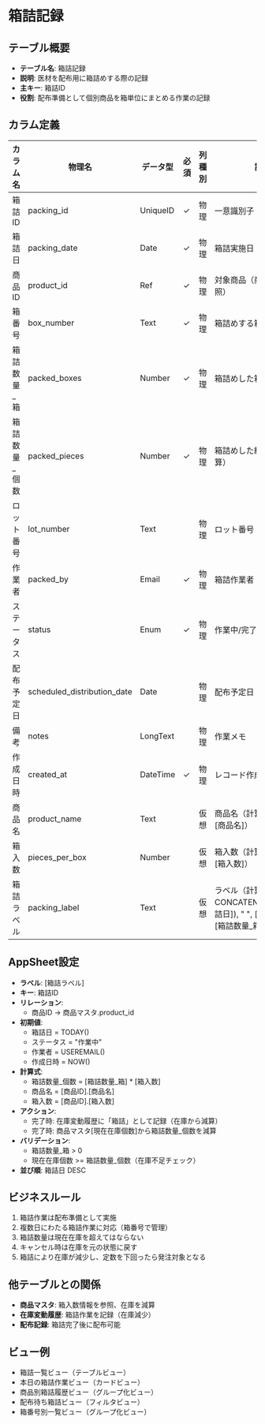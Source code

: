 # 箱詰記録

## テーブル概要
- **テーブル名**: 箱詰記録
- **説明**: 医材を配布用に箱詰めする際の記録
- **主キー**: 箱詰ID
- **役割**: 配布準備として個別商品を箱単位にまとめる作業の記録

## カラム定義

| カラム名 | 物理名 | データ型 | 必須 | 列種別 | 説明 |
|---------|--------|----------|------|--------|------|
| 箱詰ID | packing_id | UniqueID | ✓ | 物理 | 一意識別子（自動生成） |
| 箱詰日 | packing_date | Date | ✓ | 物理 | 箱詰実施日 |
| 商品ID | product_id | Ref | ✓ | 物理 | 対象商品（商品マスタ参照） |
| 箱番号 | box_number | Text | ✓ | 物理 | 箱詰めする箱の識別番号 |
| 箱詰数量_箱 | packed_boxes | Number | ✓ | 物理 | 箱詰めした箱数 |
| 箱詰数量_個数 | packed_pieces | Number | ✓ | 物理 | 箱詰めした総個数（自動計算） |
| ロット番号 | lot_number | Text | | 物理 | ロット番号（任意） |
| 作業者 | packed_by | Email | ✓ | 物理 | 箱詰作業者 |
| ステータス | status | Enum | ✓ | 物理 | 作業中/完了/キャンセル |
| 配布予定日 | scheduled_distribution_date | Date | | 物理 | 配布予定日 |
| 備考 | notes | LongText | | 物理 | 作業メモ |
| 作成日時 | created_at | DateTime | ✓ | 物理 | レコード作成日時 |
| 商品名 | product_name | Text | | 仮想 | 商品名（計算式: [商品ID].[商品名]） |
| 箱入数 | pieces_per_box | Number | | 仮想 | 箱入数（計算式: [商品ID].[箱入数]） |
| 箱詰ラベル | packing_label | Text | | 仮想 | ラベル（計算式: CONCATENATE(TEXT([箱詰日]), " ", [商品名], " ", [箱詰数量_箱], "箱")） |

## AppSheet設定
- **ラベル**: [箱詰ラベル]
- **キー**: 箱詰ID
- **リレーション**:
  - 商品ID → 商品マスタ.product_id
- **初期値**:
  - 箱詰日 = TODAY()
  - ステータス = "作業中"
  - 作業者 = USEREMAIL()
  - 作成日時 = NOW()
- **計算式**:
  - 箱詰数量_個数 = [箱詰数量_箱] * [箱入数]
  - 商品名 = [商品ID].[商品名]
  - 箱入数 = [商品ID].[箱入数]
- **アクション**:
  - 完了時: 在庫変動履歴に「箱詰」として記録（在庫から減算）
  - 完了時: 商品マスタ[現在在庫個数]から箱詰数量_個数を減算
- **バリデーション**:
  - 箱詰数量_箱 > 0
  - 現在在庫個数 >= 箱詰数量_個数（在庫不足チェック）
- **並び順**: 箱詰日 DESC

## ビジネスルール
1. 箱詰作業は配布準備として実施
2. 複数日にわたる箱詰作業に対応（箱番号で管理）
3. 箱詰数量は現在在庫を超えてはならない
4. キャンセル時は在庫を元の状態に戻す
5. 箱詰により在庫が減少し、定数を下回ったら発注対象となる

## 他テーブルとの関係
- **商品マスタ**: 箱入数情報を参照、在庫を減算
- **在庫変動履歴**: 箱詰作業を記録（在庫減少）
- **配布記録**: 箱詰完了後に配布可能

## ビュー例
- 箱詰一覧ビュー（テーブルビュー）
- 本日の箱詰作業ビュー（カードビュー）
- 商品別箱詰履歴ビュー（グループ化ビュー）
- 配布待ち箱詰ビュー（フィルタビュー）
- 箱番号別一覧ビュー（グループ化ビュー）